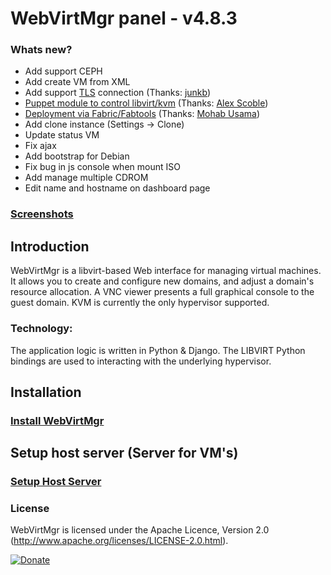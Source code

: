 # WebVirtMgr panel - v4.8.3

### Whats new?

* Add support CEPH
* Add create VM from XML
* Add support <a href="http://libvirt.org/remote.html#Remote_certificates">TLS</a> connection (Thanks: <a href="https://github.com/junkb">junkb</a>)
* <a href="https://github.com/ITBlogger/puppet-kvm">Puppet module to control libvirt/kvm</a> (Thanks: <a href="https://github.com/ITBlogger">Alex Scoble</a>)
* <a href="https://github.com/retspen/webvirtmgr/tree/master/deploy/fabric">Deployment via Fabric/Fabtools</a> (Thanks: <a href="https://github.com/mohabusama">Mohab Usama</a>)
* Add clone instance (Settings -> Clone)
* Update status VM
* Fix ajax
* Add bootstrap for Debian
* Fix bug in js console when mount ISO
* Add manage multiple CDROM
* Edit name and hostname on dashboard page

### <a href="https://github.com/retspen/webvirtmgr/wiki/Screenshots">Screenshots</a>

## Introduction

WebVirtMgr is a libvirt-based Web interface for managing virtual machines. It allows you to create and configure new domains, and adjust a domain's resource allocation. A VNC viewer presents a full graphical console to the guest domain. KVM is currently the only hypervisor supported.

### Technology:

The application logic is written in Python & Django. The LIBVIRT Python bindings are used to interacting with the underlying hypervisor.

## Installation

### <a href="https://github.com/retspen/webvirtmgr/wiki/Install-WebVirtMgr">Install WebVirtMgr</a>

## Setup host server (Server for VM's)

### <a href="https://github.com/retspen/webvirtmgr/wiki/Setup-Host-Server">Setup Host Server</a>

### License

WebVirtMgr is licensed under the Apache Licence, Version 2.0 (http://www.apache.org/licenses/LICENSE-2.0.html).

[![Donate](https://www.paypalobjects.com/en_US/i/btn/btn_donateCC_LG.gif)](https://www.paypal.com/cgi-bin/webscr?cmd=_s-xclick&hosted_button_id=CEN82VLX7GD7S)
